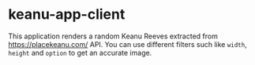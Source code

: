# keanu-app-client
This application renders a random Keanu Reeves extracted from https://placekeanu.com/ API. You can use different filters such like `width`, `height` and `option` to get an accurate image.
